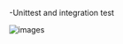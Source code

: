 -Unittest and integration test

![images](https://github.com/michaelabiaw/alx-backend-python/assets/83102581/571768ed-5b49-4765-9672-9da4f2535020)
